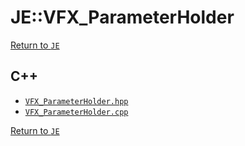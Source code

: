 # JE::VFX_ParameterHolder

[Return to `JE`](/docs/je.md)

## C++

- [`VFX_ParameterHolder.hpp`](/src/je/VFX_ParameterHolder.hpp)
- [`VFX_ParameterHolder.cpp`](/src/je/VFX_ParameterHolder.cpp)

[Return to `JE`](/docs/je.md)